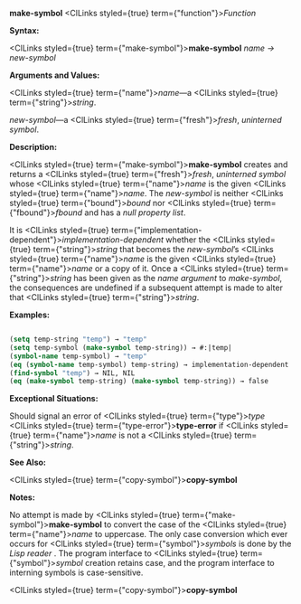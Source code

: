 **make-symbol** <ClLinks styled={true} term={"function"}><i>Function</i></ClLinks> 



**Syntax:** 



<ClLinks styled={true} term={"make-symbol"}><b>make-symbol</b></ClLinks> *name → new-symbol* 



**Arguments and Values:** 



<ClLinks styled={true} term={"name"}><i>name</i></ClLinks>—a <ClLinks styled={true} term={"string"}><i>string</i></ClLinks>. 



*new-symbol*—a <ClLinks styled={true} term={"fresh"}><i>fresh</i></ClLinks>, *uninterned symbol*. 



**Description:** 



<ClLinks styled={true} term={"make-symbol"}><b>make-symbol</b></ClLinks> creates and returns a <ClLinks styled={true} term={"fresh"}><i>fresh</i></ClLinks>, *uninterned symbol* whose <ClLinks styled={true} term={"name"}><i>name</i></ClLinks> is the given <ClLinks styled={true} term={"name"}><i>name</i></ClLinks>. The *new-symbol* is neither <ClLinks styled={true} term={"bound"}><i>bound</i></ClLinks> nor <ClLinks styled={true} term={"fbound"}><i>fbound</i></ClLinks> and has a *null property list*. 



It is <ClLinks styled={true} term={"implementation-dependent"}><i>implementation-dependent</i></ClLinks> whether the <ClLinks styled={true} term={"string"}><i>string</i></ClLinks> that becomes the *new-symbol*’s <ClLinks styled={true} term={"name"}><i>name</i></ClLinks> is the given <ClLinks styled={true} term={"name"}><i>name</i></ClLinks> or a copy of it. Once a <ClLinks styled={true} term={"string"}><i>string</i></ClLinks> has been given as the *name argument* to *make-symbol*, the consequences are undefined if a subsequent attempt is made to alter that <ClLinks styled={true} term={"string"}><i>string</i></ClLinks>. 



**Examples:**
```lisp

(setq temp-string "temp") → "temp" 
(setq temp-symbol (make-symbol temp-string)) → #:|temp| 
(symbol-name temp-symbol) → "temp" 
(eq (symbol-name temp-symbol) temp-string) → implementation-dependent 
(find-symbol "temp") → NIL, NIL 
(eq (make-symbol temp-string) (make-symbol temp-string)) → false 

```
**Exceptional Situations:** 



Should signal an error of <ClLinks styled={true} term={"type"}><i>type</i></ClLinks> <ClLinks styled={true} term={"type-error"}><b>type-error</b></ClLinks> if <ClLinks styled={true} term={"name"}><i>name</i></ClLinks> is not a <ClLinks styled={true} term={"string"}><i>string</i></ClLinks>. 



**See Also:** 



<ClLinks styled={true} term={"copy-symbol"}><b>copy-symbol</b></ClLinks> 



**Notes:** 



No attempt is made by <ClLinks styled={true} term={"make-symbol"}><b>make-symbol</b></ClLinks> to convert the case of the <ClLinks styled={true} term={"name"}><i>name</i></ClLinks> to uppercase. The only case conversion which ever occurs for <ClLinks styled={true} term={"symbol"}><i>symbols</i></ClLinks> is done by the *Lisp reader* . The program interface to <ClLinks styled={true} term={"symbol"}><i>symbol</i></ClLinks> creation retains case, and the program interface to interning symbols is case-sensitive. 







 



 



<ClLinks styled={true} term={"copy-symbol"}><b>copy-symbol</b></ClLinks> 



